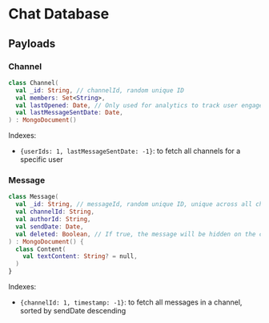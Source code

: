 # Chat Database

## Payloads

### Channel

```kotlin
class Channel(
  val _id: String, // channelId, random unique ID
  val members: Set<String>,
  val lastOpened: Date, // Only used for analytics to track user engagement
  val lastMessageSentDate: Date,
) : MongoDocument()
```

Indexes:
- `{userIds: 1, lastMessageSentDate: -1}`: to fetch all channels for a specific user

### Message

```kotlin
class Message(
  val _id: String, // messageId, random unique ID, unique across all channels
  val channelId: String, 
  val authorId: String, 
  val sendDate: Date,
  val deleted: Boolean, // If true, the message will be hidden on the client side
) : MongoDocument() {
  class Content(
    val textContent: String? = null,
  )
}
```

Indexes:
- `{channelId: 1, timestamp: -1}`: to fetch all messages in a channel, sorted by sendDate descending